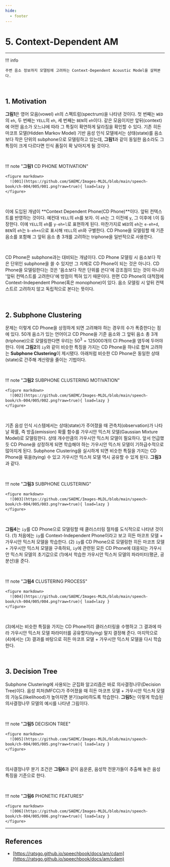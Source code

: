 ```yaml
---
hide:
  - footer
---
```


# 5. Context-Dependent AM

---

!!! info

    주변 음소 정보까지 모델링에 고려하는 Context-Dependent Acoustic Model을 살펴본다.

<br/>

## 1. Motivation

**그림1**은 영어 모음(vowel) `eh`의 스펙트럼(spectrum)을 나타낸 것이다. 첫 번째는 `WED`의 `eh`, 두 번째는 `YELL`의 `eh`, 세 번째는 `BEN`의 `eh`이다. 같은 모음이지만 앞뒤(context)에 어떤 음소가 오느냐에 따라 그 특질이 확연하게 달라짐을 확인할 수 있다. 기존 히든 마코프 모델(Hidden Markov Model) 기반 음성 인식 모델에서는 상태(state)를 음소보다 작은 단위의 subphone으로 모델링하고 있는데, **그림1**과 같이 동일한 음소라도 그 특징이 크게 다르다면 인식 품질이 확 낮아지게 될 것이다.

<br/>

!!! note "**그림1** CD PHONE MOTIVATION"

    <figure markdown>
      ![001](https://github.com/SAEMC/Images-MLDL/blob/main/speech-book/ch-004/005/001.png?raw=true){ load=lazy }
    </figure>

<br/>

이에 도입된 개념이 **Context Dependent Phone(CD Phone)**이다. 앞뒤 컨텍스트를 반영하는 것이다. 예컨대 `YELL`의 `eh`를 보자. 이 `eh`는 그 이전에 `y`, 그 이후에 `l`이 등장한다. 이에 `YELL`의 `eh`를 `y-eh+l`로 표현하게 된다. 마찬가지로 `WED`의 `eh`는 `e-eh+d`, `BEN`의 `eh`는 `b-eh+n`으로 표시해 `YELL`의 `eh`와 구별한다. CD Phone을 모델링할 때 기준 음소를 포함해 그 앞뒤 음소 총 3개를 고려하는 triphone을 일반적으로 사용한다.

<br/>

CD Phone은 subphone과는 대비되는 개념이다. CD Phone 모델링 시 음소보다 작은 단위인 subphone을 쓸 수 있지만 그 자체로 CD Phone이 되는 것은 아니다. CD Phone을 모델링한다는 것은 '음소보다 작은 단위를 쓴다'에 강조점이 있는 것이 아니라 '앞뒤 컨텍스트를 고려한다'에 방점이 찍혀 있기 때문이다. 한편 CD Phone의 대척점에 Context-Independent Phone(혹은 monophone)이 있다. 음소 모델링 시 앞뒤 컨텍스트르 고려하지 않고 독립적으로 본다는 뜻이다.

<br/>

## 2. Subphone Clustering

문제는 이렇게 CD Phone을 상정하게 되면 고려해야 하는 경우의 수가 폭증한다는 점에 있다. 50개 음소가 있는 언어이고 CD Phone을 기준 음소와 그 앞뒤 음소 총 3개(triphone)으로 모델링한다면 우리는 $50^{3}=125000$개의 CI Phone을 염두에 두어야 한다. 이에 **그림2**의 `iy`와 같이 비슷한 특징을 가지는 CD Phone을 하나로 합쳐 고려하는 **Subphone Clustering**이 제시됐다. 아래처럼 비슷한 CD Phone은 동일한 상태(state)로 간주해 계산량을 줄이는 기법이다.

<br/>

!!! note "**그림2** SUBPHONE CLUSTERING MOTIVATION"

    <figure markdown>
      ![002](https://github.com/SAEMC/Images-MLDL/blob/main/speech-book/ch-004/005/002.png?raw=true){ load=lazy }
    </figure>

<br/>

기존 음성 인식 시스템에서는 상태(state)가 주어졌을 때 관측치(observation)가 나타날 확률, 즉 방출(emission) 확률 함수를 가우시안 믹스처 모델(Gaussian Mixture Model)로 모델링한다. 상태 개수만큼의 가우시안 믹스처 모델이 필요하다. 앞서 언급했듯 CD Phone을 상정하게 되면 학습해야 하는 가우시안 믹스처 모델이 기하급수적으로 많아지게 된다. Subphone Clustering을 실시하게 되면 비슷한 특질을 가지는 CD Phone을 묶을(tying) 수 있고 가우시안 믹스처 모델 역시 공유할 수 있게 된다. **그림3**과 같다.

<br/>

!!! note "**그림3** SUBPHONE CLUSTERING"

    <figure markdown>
      ![003](https://github.com/SAEMC/Images-MLDL/blob/main/speech-book/ch-004/005/003.png?raw=true){ load=lazy }
    </figure>

<br/>

**그림4**는 `iy`를 CD Phone으로 모델링할 때 클러스터링 절차를 도식적으로 나타낸 것이다. (1) 처음에는 `iy`를 Context-Independent Phone이라고 보고 히든 마코프 모델 + 가우시안 믹스처 모델을 학습한다. (2) `iy`를 CD Phone으로 모델링한 히든 마코프 모델 + 가우시안 믹스처 모델을 구축하되, `iy`에 관련된 모든 CD Phone에 대응되는 가우시안 믹스처 모델의 초기값으로 (1)에서 학습한 가우시안 믹스처 모델의 파라미터(평균, 공분산)을 준다.

<br/>

!!! note "**그림4** CLUSTERING PROCESS"

    <figure markdown>
      ![004](https://github.com/SAEMC/Images-MLDL/blob/main/speech-book/ch-004/005/004.png?raw=true){ load=lazy }
    </figure>

<br/>

(3)에서는 비슷한 특질을 가지는 CD Phone끼리 클러스터링을 수행하고 그 결과에 따라 가우시안 믹스처 모델 파라미터를 공유할지(tying) 말지 결정해 준다. 마지막으로 (4)에서는 (3) 결과를 바탕으로 히든 마코프 모델 + 가우시안 믹스처 모델을 다시 학습한다.

<br/>

## 3. Decision Tree

Subphone Clustering에 사용되는 군집화 알고리즘은 바로 의사결정나무(Decision Tree)이다. 음성 피처(MFCC)가 주어졌을 때 히든 마코프 모델 + 가우시안 믹스처 모델의 가능도(likelihood)가 높아지면 분기(split)하도록 학습한다. **그림5**는 이렇게 학습된 의사결정나무 모델의 예시를 나타낸 그림이다.

<br/>

!!! note "**그림5** DECISION TREE"

    <figure markdown>
      ![005](https://github.com/SAEMC/Images-MLDL/blob/main/speech-book/ch-004/005/005.png?raw=true){ load=lazy }
    </figure>

<br/>

의사결정나무 분기 조건은 **그림6**과 같이 음운론, 음성학 전문가들이 추출해 놓은 음성 특징을 기준으로 한다.

<br/>

!!! note "**그림6** PHONETIC FEATURES"

    <figure markdown>
      ![006](https://github.com/SAEMC/Images-MLDL/blob/main/speech-book/ch-004/005/006.png?raw=true){ load=lazy }
    </figure>

---

## References

- [https://ratsgo.github.io/speechbook/docs/am/cdam](https://ratsgo.github.io/speechbook/docs/am/cdam)
